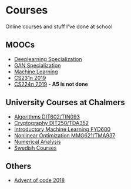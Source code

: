 # Courses
Online courses and stuff I've done at school

## MOOCs 
* [Deeplearning Specialization](https://github.com/AladdinPerzon/Courses/tree/master/MOOCS/Deeplearning-specialization)
* [GAN Specialization](https://github.com/aladdinpersson/Courses/tree/master/MOOCS/GAN_Specialization)
* [Machine Learning](https://github.com/AladdinPerzon/Courses/tree/master/MOOCS/Coursera-Machine-Learning)
* [CS231n 2019](https://github.com/AladdinPerzon/Courses/tree/master/MOOCS/CS231-2019)
* [CS224n 2019](https://github.com/AladdinPerzon/Courses/tree/master/MOOCS/Cs224n_2019) **- A5 is not done**

## University Courses at Chalmers
* [Algorithms DIT602/TIN093](https://github.com/AladdinPerzon/Courses/tree/master/Courses/Algorithms%20DIT602-TIN093)
* [Cryptography DIT250/TDA352](https://github.com/AladdinPerzon/Courses/tree/master/Courses/Cryptography%20DIT250-TDA352)
* [Introductory Machine Learning FYD600](https://github.com/AladdinPerzon/Courses/tree/master/Courses/Introductory%20Machine%20Learning%20FYD600)
* [Nonlinear Optimization MMG621/TMA937](https://github.com/AladdinPerzon/Courses/tree/master/Courses/Nonlinear%20Optimization%20MM621-TMA937)
* [Numerical Analysis](https://github.com/AladdinPerzon/Courses/tree/master/Courses/Numerical%20Analysis)
* [Swedish Courses](https://github.com/AladdinPerzon/Courses/tree/master/Courses/Swedish%20Courses)

## Others
* [Advent of code 2018](https://github.com/AladdinPerzon/Courses/tree/master/Others/advent_of_code)